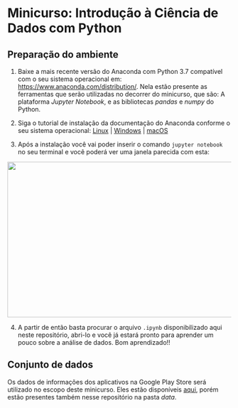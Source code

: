 # Minicurso: Introdução à Ciência de Dados com Python

## Preparação do ambiente

1. Baixe a mais recente versão do Anaconda com Python 3.7 compatível com o seu sistema operacional em: https://www.anaconda.com/distribution/. Nela estão presente as ferramentas que serão utilizadas no decorrer do minicurso, que são: A plataforma *Jupyter Notebook*, e as bibliotecas *pandas* e *numpy* do Python.
  
2. Siga o tutorial de instalação da documentação do Anaconda conforme o seu sistema operacional: [Linux](https://docs.anaconda.com/anaconda/install/linux/) | [Windows](https://docs.anaconda.com/anaconda/install/windows/) | [macOS](https://docs.anaconda.com/anaconda/install/mac-os/)

3. Após a instalação você vai poder inserir o comando `jupyter notebook` no seu terminal e você poderá ver uma janela parecida com esta:

<img src="https://i.imgur.com/WXhLcBz.png"  width="700" height="350" align="center">

4. A partir de então basta procurar o arquivo `.ipynb` disponibilizado aqui neste repositório, abri-lo e você já estará pronto para aprender um pouco sobre a análise de dados. Bom aprendizado!!


## Conjunto de dados

Os dados de informações dos aplicativos na Google Play Store será utilizado no escopo deste minicurso. Eles estão disponíveis [aqui](https://www.kaggle.com/lava18/google-play-store-apps), porém estão presentes também nesse repositório na pasta *data*.
